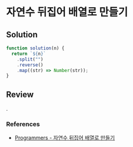 # 자연수 뒤집어 배열로 만들기

## Solution

```js
function solution(n) {
  return `${n}`
    .split("")
    .reverse()
    .map((str) => Number(str));
}
```

## Review

.

### References

- [Programmers - 자연수 뒤집어 배열로 만들기](https://school.programmers.co.kr/learn/courses/30/lessons/12932)
